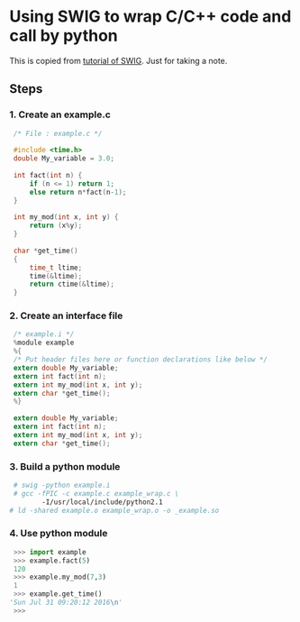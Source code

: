 # Using SWIG to wrap C/C++ code and call by python

This is copied from [tutorial of SWIG](http://www.swig.org/tutorial.html).
Just for taking a note.

## Steps
### 1. Create an **example.c**

```C
 /* File : example.c */
 
 #include <time.h>
 double My_variable = 3.0;
 
 int fact(int n) {
     if (n <= 1) return 1;
     else return n*fact(n-1);
 }
 
 int my_mod(int x, int y) {
     return (x%y);
 }
    
 char *get_time()
 {
     time_t ltime;
     time(&ltime);
     return ctime(&ltime);
 }
```
### 2. Create an **interface file**
```C
 /* example.i */
 %module example
 %{
 /* Put header files here or function declarations like below */
 extern double My_variable;
 extern int fact(int n);
 extern int my_mod(int x, int y);
 extern char *get_time();
 %}
 
 extern double My_variable;
 extern int fact(int n);
 extern int my_mod(int x, int y);
 extern char *get_time();
```
### 3. Build a python module
```bash
 # swig -python example.i
 # gcc -fPIC -c example.c example_wrap.c \
        -I/usr/local/include/python2.1
# ld -shared example.o example_wrap.o -o _example.so
```
### 4. Use python module
```python
 >>> import example
 >>> example.fact(5)
 120
 >>> example.my_mod(7,3)
 1
 >>> example.get_time()
'Sun Jul 31 09:20:12 2016\n'
 >>>
```
